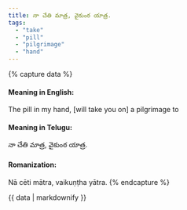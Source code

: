 ```yaml
---
title: నా చేతి మాత్ర, వైకుంఠ యాత్ర.
tags:
  - "take"
  - "pill"
  - "pilgrimage"
  - "hand"
---
```


{% capture data %}
#### Meaning in English:
The pill in my hand, [will take you on] a pilgrimage to

#### Meaning in Telugu:
నా చేతి మాత్ర, వైకుంఠ యాత్ర.

#### Romanization:
Nā cēti mātra, vaikuṇṭha yātra.
{% endcapture %}

{{ data | markdownify }}


